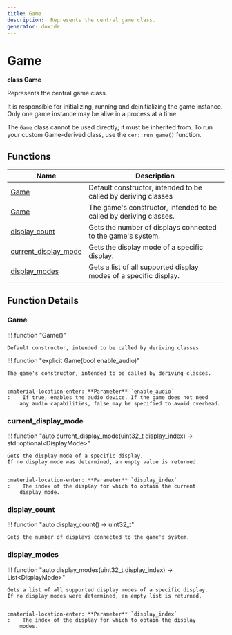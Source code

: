 ```yaml
---
title: Game
description:  Represents the central game class.
generator: doxide
---
```



# Game

**class Game**


Represents the central game class.

It is responsible for initializing, running and deinitializing the game instance.
Only one game instance may be alive in a process at a time.

The `Game` class cannot be used directly; it must be inherited from.
To run your custom Game-derived class, use the `cer::run_game()` function.





## Functions

| Name | Description |
| ---- | ----------- |
| [Game](#Game) | Default constructor, intended to be called by deriving classes  |
| [Game](#Game) |  The game's constructor, intended to be called by deriving classes. |
| [display_count](#display_count) |  Gets the number of displays connected to the game's system. |
| [current_display_mode](#current_display_mode) |  Gets the display mode of a specific display. |
| [display_modes](#display_modes) |  Gets a list of all supported display modes of a specific display. |

## Function Details

### Game<a name="Game"></a>
!!! function "Game()"

    Default constructor, intended to be called by deriving classes 
    

!!! function "explicit Game(bool enable_audio)"

    
    The game's constructor, intended to be called by deriving classes.
    
    
    :material-location-enter: **Parameter** `enable_audio`
    :    If true, enables the audio device. If the game does not need
        any audio capabilities, false may be specified to avoid overhead.
            
    

### current_display_mode<a name="current_display_mode"></a>
!!! function "auto current_display_mode(uint32_t display_index) -&gt; std::optional&lt;DisplayMode&gt;"

    
    Gets the display mode of a specific display.
    If no display mode was determined, an empty value is returned.
    
    
    :material-location-enter: **Parameter** `display_index`
    :    The index of the display for which to obtain the current
        display mode.
            
    

### display_count<a name="display_count"></a>
!!! function "auto display_count() -&gt; uint32_t"

    
    Gets the number of displays connected to the game's system.
        
    

### display_modes<a name="display_modes"></a>
!!! function "auto display_modes(uint32_t display_index) -&gt; List&lt;DisplayMode&gt;"

    
    Gets a list of all supported display modes of a specific display.
    If no display modes were determined, an empty list is returned.
    
    
    :material-location-enter: **Parameter** `display_index`
    :    The index of the display for which to obtain the display
        modes.
            
    

